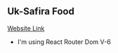 ## Uk-Safira Food

[Website Link](https://nayeem-assignment-09.netlify.app/)

- I'm using React Router Dom V-6
